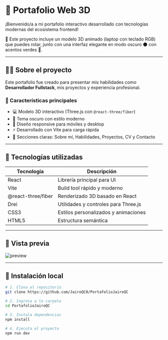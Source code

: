 # 🚀 Portafolio Web 3D

¡Bienvenido/a a mi portafolio interactivo desarrollado con tecnologías modernas del ecosistema frontend!

🔮 Este proyecto incluye un modelo 3D animado (laptop con teclado RGB) que puedes rotar, junto con una interfaz elegante en modo oscuro 🌑 con acentos verdes 💚.

---

## 🧑‍💻 Sobre el proyecto

Este portafolio fue creado para presentar mis habilidades como **Desarrollador Fullstack**, mis proyectos y experiencia profesional.

### 🎨 Características principales

- 💻 Modelo 3D interactivo (Three.js con `@react-three/fiber`)
- 🌙 Tema oscuro con estilo moderno
- 📱 Diseño responsive para móviles y desktop
- ⚡ Desarrollado con Vite para carga rápida
- 📂 Secciones claras: Sobre mí, Habilidades, Proyectos, CV y Contacto

---

## 🧪 Tecnologías utilizadas

| Tecnología        | Descripción                           |
|-------------------|----------------------------------------|
| React             | Librería principal para UI             |
| Vite              | Build tool rápido y moderno            |
| @react-three/fiber| Renderizado 3D basado en React         |
| Drei              | Utilidades y controles para Three.js   |
| CSS3              | Estilos personalizados y animaciones   |
| HTML5             | Estructura semántica                   |

---

## 📸 Vista previa

![preview](./public/preview.jpg) <!-- Asegúrate de tener esta imagen -->

---

## 🔧 Instalación local

```bash
# 1. Clona el repositorio
git clone https://github.com/JairoQC0/PortafolioJairoQC
```

```bash
# 2. Ingresa a la carpeta
cd PortafolioJairoQC
```

```bash
# 3. Instala dependencias
npm install
```

```bash
# 4. Ejecuta el proyecto
npm run dev
```
